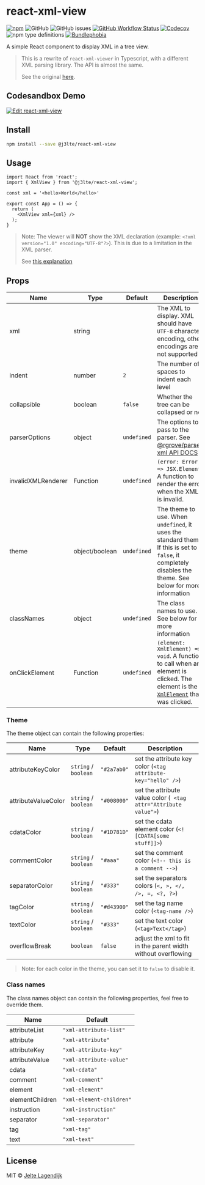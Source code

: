 # react-xml-view

[![npm](https://img.shields.io/npm/v/@j3lte/react-xml-view?label=NPM&logo=npm&style=flat-square)](https://www.npmjs.com/package/@j3lte/react-xml-view)
![GitHub](https://img.shields.io/github/license/j3lte/react-xml-view?label=License&style=flat-square)
![GitHub issues](https://img.shields.io/github/issues/j3lte/react-xml-view?label=Issues&style=flat-square)
[![GitHub Workflow Status](https://img.shields.io/github/actions/workflow/status/j3lte/react-xml-view/ci.yml?label=Build%20status&logo=github&style=flat-square)](https://github.com/j3lte/react-xml-view/actions/workflows/ci.yml)
[![Codecov](https://img.shields.io/codecov/c/github/j3lte/react-xml-view?label=Code%20Coverage&logo=codecov&style=flat-square&token=JZUQJXMB4C)](https://codecov.io/gh/j3lte/react-xml-view)
![npm type definitions](https://img.shields.io/npm/types/@j3lte/react-xml-view?style=flat-square)
[![Bundlephobia](https://img.shields.io/bundlephobia/min/@j3lte/react-xml-view?label=Size&style=flat-square)](https://bundlephobia.com/package/@j3lte/react-xml-view@latest)

A simple React component to display XML in a tree view.

> This is a rewrite of `react-xml-viewer` in Typescript, with a different XML parsing library. The API is almost the same.
>
> See the original [here](https://github.com/alissonmbr/react-xml-viewer).

## Codesandbox Demo

[![Edit react-xml-view](https://codesandbox.io/static/img/play-codesandbox.svg)](https://codesandbox.io/s/j3lte-react-xml-view-7zq0uo)
## Install

```bash
npm install --save @j3lte/react-xml-view
```

## Usage

```tsx
import React from 'react';
import { XmlView } from '@j3lte/react-xml-view';

const xml = '<hello>World</hello>'

export const App = () => {
  return (
	<XmlView xml={xml} />
  );
}
```

> Note: The viewer will **NOT** show the XML declaration (example: `<?xml version="1.0" encoding="UTF-8"?>`). This is due to a limitation in the XML parser.
>
> See [this explanation](https://rgrove.github.io/parse-xml/index.html#not-features)

## Props

| Name | Type | Default | Description |
| --- | --- | --- | --- |
| xml | string | | The XML to display. XML should have `UTF-8` character encoding, other encodings are not supported |
| indent | number | `2` | The number of spaces to indent each level |
| collapsible | boolean | `false` | Whether the tree can be collapsed or not |
| parserOptions | object | `undefined` | The options to pass to the parser. See [@rgrove/parse-xml API DOCS](https://rgrove.github.io/parse-xml/types/ParserOptions.html) |
| invalidXMLRenderer | Function | `undefined` | `(error: Error) => JSX.Element`. A function to render the error when the XML is invalid. |
| theme | object/boolean | `undefined` | The theme to use. When `undefined`, it uses the standard theme. If this is set to `false`, it completely disables the theme. See below for more information |
| classNames | object | `undefined` | The class names to use. See below for more information |
| onClickElement | Function | `undefined` | `(element: XmlElement) => void`. A function to call when an element is clicked. The element is the  [`XmlElement`](https://rgrove.github.io/parse-xml/classes/XmlElement.html) that was clicked. |

### Theme

The theme object can contain the following properties:

| Name | Type | Default | Description |
| --- | --- | --- | --- |
| attributeKeyColor | `string` / `boolean` | `"#2a7ab0"` | set the attribute key color (`<tag attribute-key="hello" />`) |
| attributeValueColor | `string` / `boolean` | `"#008000"` | set the attribute value color (` <tag attr="Attribute value">`) |
| cdataColor | `string` / `boolean` | `"#1D781D"` | set the cdata element color (`<![CDATA[some stuff]]>`) |
| commentColor | `string` / `boolean` | `"#aaa"` | set the comment color (`<!-- this is a comment -->`)
| separatorColor | `string` / `boolean` | `"#333"` | set the separators colors (`<, >, </, />, =, <?, ?>`)
| tagColor | `string` / `boolean` | `"#d43900"` | set the tag name color (`<tag-name />`) |
| textColor | `string` / `boolean` | `"#333"` | set the text color (`<tag>Text</tag>`) |
| overflowBreak | `boolean` | `false` | adjust the xml to fit in the parent width without overflowing |

> Note: for each color in the theme, you can set it to `false` to disable it.

### Class names

The class names object can contain the following properties, feel free to override them.

| Name | Default |
| --- | --- |
| attributeList | `"xml-attribute-list"` |
| attribute | `"xml-attribute"` |
| attributeKey | `"xml-attribute-key"` |
| attributeValue | `"xml-attribute-value"` |
| cdata | `"xml-cdata"` |
| comment | `"xml-comment"` |
| element | `"xml-element"` |
| elementChildren | `"xml-element-children"` |
| instruction | `"xml-instruction"` |
| separator | `"xml-separator"` |
| tag | `"xml-tag"` |
| text | `"xml-text"` |

## License

MIT © [Jelte Lagendijk](https://github.com/j3lte)
